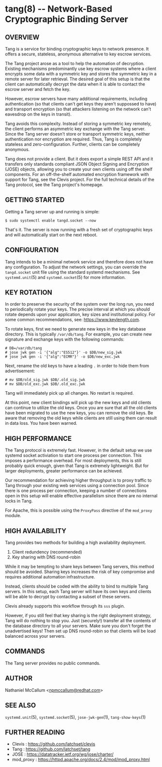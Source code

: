 tang(8) -- Network-Based Cryptographic Binding Server
=====================================================

## OVERVIEW

Tang is a service for binding cryptographic keys to network presence. It
offers a secure, stateless, anonymous alternative to key escrow services.

The Tang project arose as a tool to help the automation of decryption.
Existing mechanisms predominantly use key escrow systems where a client
encrypts some data with a symmetric key and stores the symmetric key in a
remote server for later retrieval. The desired goal of this setup is that the
client can automatically decrypt the data when it is able to contact the
escrow server and fetch the key.

However, escrow servers have many additional requirements, including
authentication (so that clients can't get keys they aren't suppossed to have)
and transport encryption (so that attackers listening on the network can't
eavesdrop on the keys in transit).

Tang avoids this complexity. Instead of storing a symmetric key remotely,
the client performs an asymmetric key exchange with the Tang server. Since
the Tang server doesn't store or transport symmetric keys, neither
authentication nor encryption are required. Thus, Tang is completely stateless
and zero-configuration. Further, clients can be completely anonymous.

Tang does not provide a client. But it does export a simple REST API and
it transfers only standards compliant JSON Object Signing and Encryption
(JOSE) objects, allowing you to create your own clients using off the shelf
components. For an off-the-shelf automated encryption framework with support
for Tang, see the Clevis project. For the full technical details of the Tang
protocol, see the Tang project's homepage.

## GETTING STARTED

Getting a Tang server up and running is simple:

    $ sudo systemctl enable tangd.socket --now

That's it. The server is now running with a fresh set of cryptographic keys
and will automatically start on the next reboot.

## CONFIGURATION

Tang intends to be a minimal network service and therefore does not have any
configuration. To adjust the network settings, you can override the
`tangd.socket` unit file using the standard systemd mechanisms. See
`systemd.unit`(5) and `systemd.socket`(5) for more information.

## KEY ROTATION

In order to preserve the security of the system over the long run, you need to
periodically rotate your keys. The precise interval at which you should rotate
depends upon your application, key sizes and institutional policy. For some
common recommendations, see: https://www.keylength.com.

To rotate keys, first we need to generate new keys in the key database
directory. This is typically `/var/db/tang`. For example, you can create
new signature and exchange keys with the following commands:

    # DB=/var/db/tang
    # jose jwk gen -i '{"alg":"ES512"}' -o $DB/new_sig.jwk
    # jose jwk gen -i '{"alg":"ECMR"}' -o $DB/new_exc.jwk

Next, rename the old keys to have a leading `.` in order to hide them from
advertisement:

    # mv $DB/old_sig.jwk $DB/.old_sig.jwk
    # mv $DB/old_exc.jwk $DB/.old_exc.jwk

Tang will immediately pick up all changes. No restart is required.

At this point, new client bindings will pick up the new keys and old clients
can continue to utilize the old keys. Once you are sure that all the old
clients have been migrated to use the new keys, you can remove the old keys.
Be aware that removing the old keys while clients are still using them can
result in data loss. You have been warned.

## HIGH PERFORMANCE

The Tang protocol is extremely fast. However, in the default setup we
use systemd socket activiation to start one process per connection. This
imposes a performance overhead. For most deployments, this is still probably
quick enough, given that Tang is extremely lightweight. But for larger
deployments, greater performance can be achieved.

Our recommendation for achieving higher throughput is to proxy traffic to Tang
through your existing web services using a connection pool. Since there is one
process per connection, keeping a number of connections open in this setup
will enable effective parallelism since there are no internal locks in Tang.

For Apache, this is possible using the `ProxyPass` directive of the `mod_proxy`
module.

## HIGH AVAILABILITY

Tang provides two methods for building a high availability deployment.

1. Client redundency (recommended)
2. Key sharing with DNS round-robin

While it may be tempting to share keys between Tang servers, this method
should be avoided. Sharing keys increases the risk of key compromise and
requires additional automation infrastructure.

Instead, clients should be coded with the ability to bind to multiple Tang
servers. In this setup, each Tang server will have its own keys and clients
will be able to decrypt by contacting a subset of these servers.

Clevis already supports this workflow through its `sss` plugin.

However, if you still feel that key sharing is the right deployment strategy,
Tang will do nothing to stop you. Just (securely!) transfer all the contents
of the database directory to all your servers. Make sure you don't forget the
unadvertised keys! Then set up DNS round-robin so that clients will be load
balanced across your servers.

## COMMANDS

The Tang server provides no public commands.

## AUTHOR

Nathaniel McCallum &lt;npmccallum@redhat.com&gt;

## SEE ALSO

`systemd.unit`(5), `systemd.socket`(5), `jose-jwk-gen`(1), `tang-show-keys`(1)

## FURTHER READING

* Clevis    : https://github.com/latchset/clevis
* Tang      : https://github.com/latchset/tang
* JOSE      : https://datatracker.ietf.org/wg/jose/charter/
* mod_proxy : https://httpd.apache.org/docs/2.4/mod/mod_proxy.html
